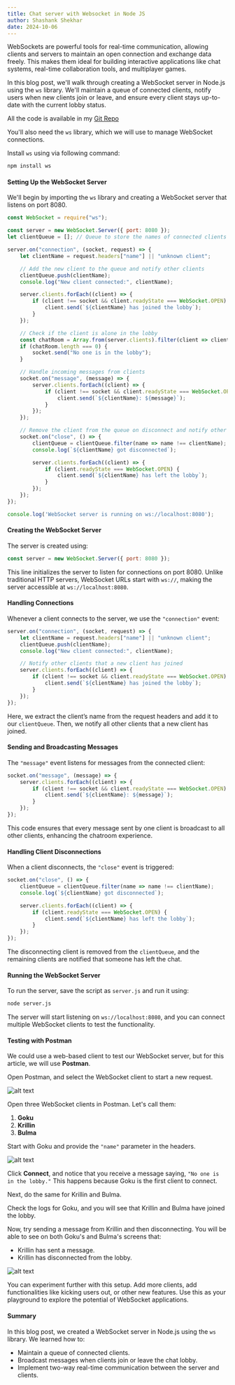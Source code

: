```yaml
---
title: Chat server with Websocket in Node JS 
author: Shashank Shekhar
date: 2024-10-06
---
```

WebSockets are powerful tools for real-time communication, allowing clients and servers to maintain an open connection and exchange data freely. This makes them ideal for building interactive applications like chat systems, real-time collaboration tools, and multiplayer games.

In this blog post, we'll walk through creating a WebSocket server in Node.js using the `ws` library. We'll maintain a queue of connected clients, notify users when new clients join or leave, and ensure every client stays up-to-date with the current lobby status.

All the code is available in my [Git Repo](https://github.com/thatShashankGuy/code-examples/tree/master/web-sockets-chat-server)

You'll also need the `ws` library, which we will use to manage WebSocket connections.

Install `ws` using via following command:

```bash
npm install ws
```

#### Setting Up the WebSocket Server

We'll begin by importing the `ws` library and creating a WebSocket server that listens on port 8080.

```javascript
const WebSocket = require("ws");

const server = new WebSocket.Server({ port: 8080 });
let clientQueue = []; // Queue to store the names of connected clients

server.on("connection", (socket, request) => {
    let clientName = request.headers["name"] || "unknown client";

    // Add the new client to the queue and notify other clients
    clientQueue.push(clientName);
    console.log("New client connected:", clientName);

    server.clients.forEach((client) => {
        if (client !== socket && client.readyState === WebSocket.OPEN) {
            client.send(`${clientName} has joined the lobby`);
        }
    });

    // Check if the client is alone in the lobby
    const chatRoom = Array.from(server.clients).filter(client => client !== socket);
    if (chatRoom.length === 0) {
        socket.send("No one is in the lobby");
    }

    // Handle incoming messages from clients
    socket.on("message", (message) => {
        server.clients.forEach((client) => {
            if (client !== socket && client.readyState === WebSocket.OPEN) {
                client.send(`${clientName}: ${message}`);
            }
        });
    });

    // Remove the client from the queue on disconnect and notify other clients
    socket.on("close", () => {
        clientQueue = clientQueue.filter(name => name !== clientName);
        console.log(`${clientName} got disconnected`);

        server.clients.forEach((client) => {
            if (client.readyState === WebSocket.OPEN) {
                client.send(`${clientName} has left the lobby`);
            }
        });
    });
});

console.log('WebSocket server is running on ws://localhost:8080');
```

#### Creating the WebSocket Server

The server is created using:

```javascript
const server = new WebSocket.Server({ port: 8080 });
```

This line initializes the server to listen for connections on port 8080. Unlike traditional HTTP servers, WebSocket URLs start with `ws://`, making the server accessible at `ws://localhost:8080`.

#### Handling Connections

Whenever a client connects to the server, we use the `"connection"` event:

```javascript
server.on("connection", (socket, request) => {
    let clientName = request.headers["name"] || "unknown client";
    clientQueue.push(clientName);
    console.log("New client connected:", clientName);

    // Notify other clients that a new client has joined
    server.clients.forEach((client) => {
        if (client !== socket && client.readyState === WebSocket.OPEN) {
            client.send(`${clientName} has joined the lobby`);
        }
    });
});
```

Here, we extract the client’s name from the request headers and add it to our `clientQueue`. Then, we notify all other clients that a new client has joined.

#### Sending and Broadcasting Messages

The `"message"` event listens for messages from the connected client:

```javascript
socket.on("message", (message) => {
    server.clients.forEach((client) => {
        if (client !== socket && client.readyState === WebSocket.OPEN) {
            client.send(`${clientName}: ${message}`);
        }
    });
});
```

This code ensures that every message sent by one client is broadcast to all other clients, enhancing the chatroom experience.

#### Handling Client Disconnections

When a client disconnects, the `"close"` event is triggered:

```javascript
socket.on("close", () => {
    clientQueue = clientQueue.filter(name => name !== clientName);
    console.log(`${clientName} got disconnected`);

    server.clients.forEach((client) => {
        if (client.readyState === WebSocket.OPEN) {
            client.send(`${clientName} has left the lobby`);
        }
    });
});
```

The disconnecting client is removed from the `clientQueue`, and the remaining clients are notified that someone has left the chat.

#### Running the WebSocket Server

To run the server, save the script as `server.js` and run it using:

```bash
node server.js
```

The server will start listening on `ws://localhost:8080`, and you can connect multiple WebSocket clients to test the functionality.


#### Testing with Postman

We could use a web-based client to test our WebSocket server, but for this article, we will use **Postman**.

Open Postman, and select the WebSocket client to start a new request.

![alt text](/wsnode1.png)

Open three WebSocket clients in Postman. Let's call them:
1. **Goku**
2. **Krillin**
3. **Bulma**

Start with Goku and provide the `"name"` parameter in the headers.

![alt text](/wsnode2.png)

Click **Connect**, and notice that you receive a message saying, `"No one is in the lobby."` This happens because Goku is the first client to connect.

Next, do the same for Krillin and Bulma.

Check the logs for Goku, and you will see that Krillin and Bulma have joined the lobby.

Now, try sending a message from Krillin and then disconnecting. You will be able to see on both Goku's and Bulma's screens that:
- Krillin has sent a message.
- Krillin has disconnected from the lobby.

![alt text](/wsnode3.png)

You can experiment further with this setup. Add more clients, add functionalities like kicking users out, or other new features. Use this as your playground to explore the potential of WebSocket applications.

#### Summary

In this blog post, we created a WebSocket server in Node.js using the `ws` library. We learned how to:

- Maintain a queue of connected clients.
- Broadcast messages when clients join or leave the chat lobby.
- Implement two-way real-time communication between the server and clients.

